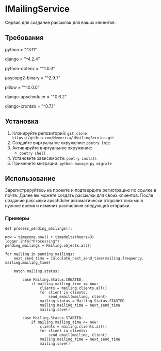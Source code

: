 # IMailingService

Сервис для создание рассылок для ваших клиентов.

## Требования

python = "^3.11"

django = "^4.2.4"

python-dotenv = "^1.0.0"

psycopg2-binary = "^2.9.7"

pillow = "^10.0.0"

django-apscheduler = "^0.6.2"

django-crontab = "^0.7.1"

## Установка

1. Клонируйте репозиторий: `git clone https://github.com/Memorizu/iMailingService.git`
2. Создайте виртуальное окружение: `poetry init`
3. Активируйте виртуальное окружение:
    - `poetry shell`
4. Установите зависимости: `poetry install`
5. Примените миграции: `python manage.py migrate`

## Использование

Зарегистрируйтесь на проекте и подтвердите регистрацию по ссылке в почте.
Далее вы можете создать рассылки для своих клиентов. После создание рассылки apschduler автоматически отправит письмо в нужное время и изменит расписание следующей отправки.


### Примеры


    def process_pending_mailings():
    
    now = timezone.now() + timedelta(hours=3)
    logger.info("Processing")
    pending_mailings = Mailing.objects.all()

    for mailing in pending_mailings:
        next_send_time = calculate_next_send_time(mailing.frequency, mailing.mailing_time)

        match mailing.status:

            case Mailing.Status.CREATED:
                if mailing.mailing_time <= now:
                    clients = mailing.clients.all()
                    for client in clients:
                        send_email(mailing, client)
                    mailing.status = Mailing.Status.STARTED
                    mailing.mailing_time = next_send_time
                    mailing.save()

            case Mailing.Status.STARTED:
                if mailing.mailing_time <= now:
                    clients = mailing.clients.all()
                    for client in clients:
                        send_email(mailing, client)
                    mailing.mailing_time = next_send_time
                    mailing.save()

